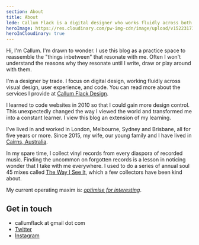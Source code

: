 ```yaml
---
section: About
title: About
lede: Callum Flack is a digital designer who works fluidly across both brand and product to make pragmatic, poetic websites and apps.
heroImage: https://res.cloudinary.com/pw-img-cdn/image/upload/v1522317177/okok/callum-beach-bw.jpg
heroInCloudinary: true
---
```


Hi, I'm Callum. I'm drawn to wonder. I use this blog as a practice space to reassemble the "things inbetween" that resonate with me. Often I won't understand the reasons why they resonate until I write, draw or play around with them.

I'm a designer by trade. I focus on digital design, working fluidly across visual design, user experience, and code. You can read more about the services I provide at <a target="_blank" href="https://callumflack.design">Callum Flack Design</a>.

I learned to code websites in 2010 so that I could gain more design control. This unexpectedly changed the way I viewed the world and transformed me into a constant learner. I view this blog an extension of my learning.

<!-- Rough consensus and maximal interestingness -->

<!-- I think (and design) mostly in words, but I remember things—like 45 record labels—mostly in colours and images. -->

I've lived in and worked in London, Melbourne, Sydney and Brisbane, all for five years or more. Since 2015, my wife, our young family and I have lived in <a class="icon-targetblan" target="_blank" href="https://www.instagram.com/p/BXbsNdrAt-v">Cairns, Australia</a>.

<!-- ## Locations -->

<!-- Eventually, everything connects—people, ideas, objects. The quality of the connections is the key to quality per se. — Charles Eames -->

<!-- “While I was there, I was just gathering images and names, and ideas and rhythms, and I was storing all of these things … in my mind somewhere. And when it was time to sit down and write songs, when I reached into the attic to see what I was gonna write about, that’s what was there. I just felt a strong passion toward the discovery of going there, and it opened my eyes, and all my senses were overwhelmed by the feeling of that place. When I sat down to write songs, that’s all I could think of…” — Robbie Robertson’s writing process -->

In my spare time, I collect vinyl records from every diaspora of recorded music. Finding the uncommon on forgotten records is a lesson in noticing wonder that I take with me everywhere. I used to do a series of annual soul 45 mixes called <a target="_blank" href="https://sites.google.com/site/coloronetear/">The Way I See It</a>, which a few collectors have been kind about.

<!-- Here's what I'm <nuxt-link to="/now">doing now</nuxt-link>. -->

My current operating maxim is: _<a target="_blank" href="https://twitter.com/callumflack/status/970509881034686465">optimise for interesting</a>_.

<!-- ## Why blog? -->

## Get in touch

* callumflack at gmail dot com
* <a class="icon-targetblank" target="_blank" href="https://twitter.com/callumflack">Twitter</a>
* <a class="icon-targetblank" target="_blank" href="https://www.instagram.com/callumflack/">Instagram</a><br>
